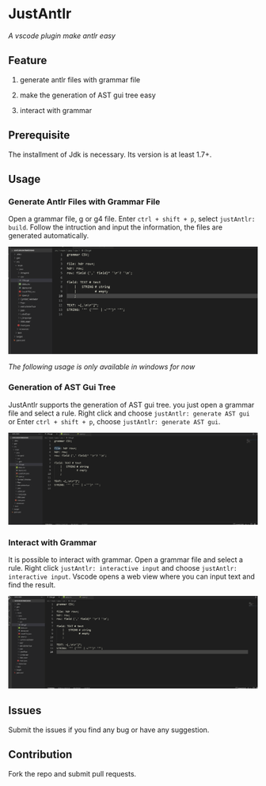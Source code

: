 # JustAntlr

*A vscode plugin make antlr easy*

## Feature

1. generate antlr files with grammar file

2. make the generation of AST gui tree easy

3. interact with grammar

## Prerequisite

The installment of Jdk is necessary. Its version is at least 1.7+.

## Usage

### Generate Antlr Files with Grammar File

Open a grammar file, g or g4 file. Enter `ctrl + shift + p`, select `justAntlr: build`. Follow the intruction and input the information, the files are generated automatically.

![antlr:build](./img/antlrBuild.gif)

*The following usage is only available in windows for now*

### Generation of AST Gui Tree

JustAntlr supports the generation of AST gui tree. you just open a grammar file and select a rule. Right click and choose `justAntlr: generate AST gui` or  Enter `ctrl + shift + p`, choose `justAntlr: generate AST gui`.

![antlr:gui](./img/antlrGui.gif)

### Interact with Grammar

It is possible to interact with grammar. Open a grammar file and select a rule. Right click `justAntlr: interactive input` and choose `justAntlr: interactive input`. Vscode opens a web view where you can input text and find the result.

![antlr:interact](./img/antlrInteract.gif)

## Issues

Submit the issues if you find any bug or have any suggestion.

## Contribution

Fork the repo and submit pull requests.